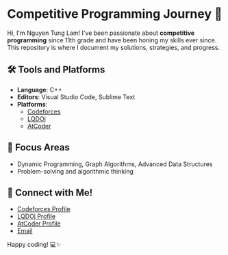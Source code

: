 # Competitive Programming Journey 🚀

Hi, I'm Nguyen Tung Lam! I've been passionate about **competitive programming** since 11th grade and have been honing my skills ever since. This repository is where I document my solutions, strategies, and progress.

## 🛠️ Tools and Platforms
- **Language**: C++
- **Editors**: Visual Studio Code, Sublime Text
- **Platforms**:
  - [Codeforces](https://codeforces.com/profile/pie-12)
  - [LQDOj](https://lqdoj.edu.vn/user/pie12)
  - [AtCoder](https://atcoder.jp/users/pie12)

## 🎯 Focus Areas
- Dynamic Programming, Graph Algorithms, Advanced Data Structures
- Problem-solving and algorithmic thinking

## 🤝 Connect with Me!
- [Codeforces Profile](https://codeforces.com/profile/pie-12)
- [LQDOj Profile](https://lqdoj.edu.vn/user/pie12)
- [AtCoder Profile](https://atcoder.jp/users/pie12)
- [Email](mailto:tunglamnguyenxd@gmail.com)

Happy coding! 💻✨
